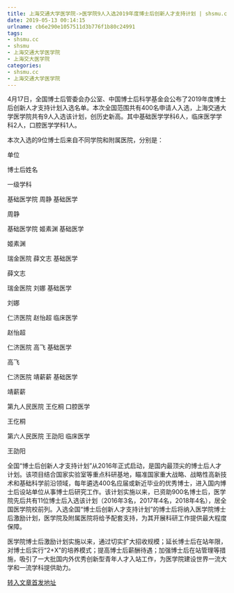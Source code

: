 ```yaml
---
title: 上海交通大学医学院->医学院9人入选2019年度博士后创新人才支持计划 | shsmu.cc
date: 2019-05-13 00:14:15
urlname: cb6e290e1057511d3b776f1b80c24991
tags: 
- shsmu.cc
- shsmu
- 上海交通大学医学院
- 上海交大医学院
categories:
- shsmu.cc
- 上海交通大学医学院
---
```



4月17日，全国博士后管委会办公室、中国博士后科学基金会公布了2019年度博士后创新人才支持计划入选名单。本次全国范围共有400名申请人入选，上海交通大学医学院共有9人入选该计划，创历史新高。其中基础医学学科6人，临床医学学科2人，口腔医学学科1人。

本次入选的9位博士后来自不同学院和附属医院，分别是：

单位

博士后姓名

一级学科

基础医学院   周静   基础医学  

周静

基础医学院   姬素渊   基础医学  

姬素渊

瑞金医院   薛文志   基础医学  

薛文志

瑞金医院   刘娜   基础医学  

刘娜

仁济医院   赵怡超   临床医学  

赵怡超

仁济医院   高飞   基础医学  

高飞

仁济医院   靖薪薪   基础医学  

靖薪薪

第九人民医院   王仡桐   口腔医学  

王仡桐

第六人民医院   王劭阳   临床医学  

王劭阳

全国“博士后创新人才支持计划”从2016年正式启动，是国内最顶尖的博士后人才计划。该项目结合国家实验室等重点科研基地，瞄准国家重大战略、战略性高新技术和基础科学前沿领域，每年遴选400名应届或新近毕业的优秀博士，进入国内博士后设站单位从事博士后研究工作。该计划实施以来，已资助900名博士后，医学院先后共有11位博士后入选该计划（2016年3名，2017年4名，2018年4名），居全国医学院校前列。入选全国“博士后创新人才支持计划”的博士后将纳入医学院博士后激励计划，医学院及附属医院将给予配套支持，为其开展科研工作提供最大程度保障。

医学院博士后激励计划实施以来，通过切实扩大招收规模；延长博士后在站年限，对博士后实行“2+X”的培养模式；提高博士后薪酬待遇；加强博士后在站管理等措施，吸引了一大批国内外优秀创新型青年人才入站工作，为医学院建设世界一流大学和一流学科提供助力。





[转入文章首发地址](https://www.shsmu.edu.cn/news/info/1002/16259.htm)